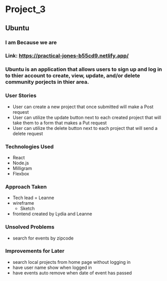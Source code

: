 # Project_3

## Ubuntu
### I am Because we are

### Link: https://practical-jones-b55cd9.netlify.app/

### Ubuntu is an application that allows users to sign up and log in to thier account to create, view, update, and/or delete community porjects in thier area.

### User Stories 
- User can create a new project that once submitted will make a Post request 
- User can utilize the update button next to each created project that will take them to a form that makes a Put request
- User can utilize the delete button next to each project that will send a delete request 

### Technologies Used 
- React
- Node.js
- Milligram
- Flexbox

### Approach Taken
- Tech lead = Leanne
- wireframe 
    - Sketch
- frontend created by Lydia and Leanne

### Unsolved Problems
- search for events by zipcode 


### Improvements for Later
- search local projects from home page without logging in
- have user name show when logged in
- have events auto remove when date of event has passed
